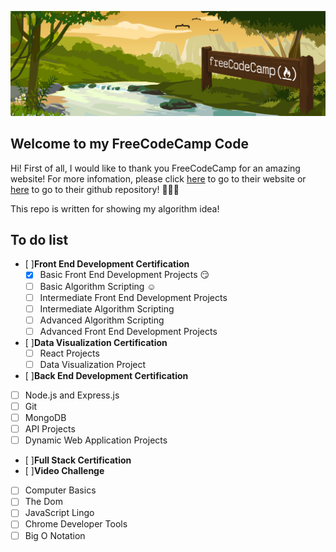 ![FCC-header](/images/fcc.png)
## Welcome to my FreeCodeCamp Code
Hi! First of all, I would like to thank you FreeCodeCamp for an amazing website! For more infomation, please click [ here](https://www.freecodecamp.org) to go to their website or
[here](https://github.com/FreeCodeCamp/freecodecamp)  to go to their github repository! :clap::clap::clap:

This repo is written for showing my algorithm idea!
## To do list
- [ ]**Front End Development Certification**
  - [x] Basic Front End Development Projects :smirk:
  - [ ] Basic Algorithm Scripting :relaxed:
  - [ ] Intermediate Front End Development Projects
  - [ ] Intermediate Algorithm Scripting
  - [ ] Advanced Algorithm Scripting
  - [ ] Advanced Front End Development  Projects
- [ ]**Data Visualization Certification**
  - [ ] React Projects
  - [ ] Data Visualization Project
- [ ]**Back End Development Certification**
 - [ ] Node.js and Express.js
 - [ ] Git
 - [ ] MongoDB
 - [ ] API Projects
 - [ ] Dynamic Web Application Projects
- [ ]**Full Stack Certification**
- [ ]**Video Challenge**
 - [ ] Computer Basics
 - [ ] The Dom
 - [ ] JavaScript Lingo
  - [ ] Chrome Developer Tools
  - [ ] Big O Notation
